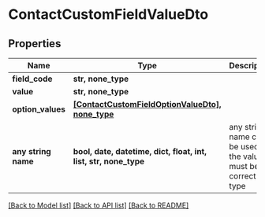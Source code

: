# ContactCustomFieldValueDto


## Properties
Name | Type | Description | Notes
------------ | ------------- | ------------- | -------------
**field_code** | **str, none_type** |  | [optional] 
**value** | **str, none_type** |  | [optional] 
**option_values** | [**[ContactCustomFieldOptionValueDto], none_type**](ContactCustomFieldOptionValueDto.md) |  | [optional] 
**any string name** | **bool, date, datetime, dict, float, int, list, str, none_type** | any string name can be used but the value must be the correct type | [optional]

[[Back to Model list]](../README.md#documentation-for-models) [[Back to API list]](../README.md#documentation-for-api-endpoints) [[Back to README]](../README.md)


